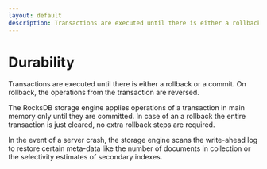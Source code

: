 ```yaml
---
layout: default
description: Transactions are executed until there is either a rollback or a commit
---
```

Durability
==========

Transactions are executed until there is either a rollback
or a commit. On rollback, the operations from the transaction are reversed.

The RocksDB storage engine applies operations of a transaction in main memory
only until they are committed. In case of an a rollback the entire transaction
is just cleared, no extra rollback steps are required.

<!-- TODO: point out data loss (query accepted by server, but will be lost) -->
<!-- TODO: intermediate commits?! -->

In the event of a server crash, the storage engine scans the write-ahead log
to restore certain meta-data like the number of documents in collection 
or the selectivity estimates of secondary indexes.

<!-- TODO: obsolete?
There is thus the potential risk of losing data between the commit of the 
transaction and the actual (delayed) disk synchronization. This is the same as 
writing into collections that have the `waitForSync` property set to `false`
outside of a transaction.
In case of a crash with `waitForSync` set to false, the operations performed in
the transaction are either visible completely or not at all, depending on
whether the delayed synchronization had kicked in or not.

To ensure durability of transactions on a collection that have the `waitForSync`
property set to `false`, you can set the `waitForSync` attribute of the object
that is passed to `executeTransaction`. This forces a synchronization of the
transaction to disk even for collections that have `waitForSync` set to `false`:

```js
db._executeTransaction({
  collections: { 
    write: "users"
  },
  waitForSync: true,
  action: function () { ... }
});
```

An alternative is to perform an operation with an explicit `sync` request in
a transaction, e.g.

```js
db.users.save({ _key: "1234" }, true); 
```

In this case, the `true` value makes the whole transaction be synchronized
to disk at the commit.

In any case, ArangoDB gives users the choice of whether or not they want 
full durability for single collection transactions. Using the delayed synchronization
(i.e. `waitForSync` with a value of `false`) potentially increases throughput 
and performance of transactions, but introduces the risk of losing the last
committed transactions in the case of a crash.

The call to the `db._executeTransaction()` function 
only returns after the data of all modified collections has been synchronized
to disk and the transaction has been made fully durable. This not only reduces the
risk of losing data in case of a crash but also ensures consistency after a
restart.
-->
